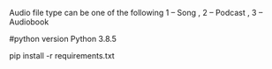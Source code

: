 Audio file type can be one of the following 1 – Song , 2 – Podcast , 3 – Audiobook

#python version Python 3.8.5

pip install -r requirements.txt
